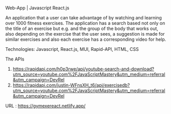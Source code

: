 Web-App | Javascript React.js

An application that a user can take advantage of by watching and learning over 1000 fitness exercises. The application has a search based not only on the title of an exercise but e.g. and the group of the body that works out, also depending on the exercise that the user sees, a suggestion is made for similar exercises and also each exercise has a corresponding video for help.

Technologies: 
Javascript,
React.js,
MUI, 
Rapid-API,
HTML,
CSS

The APIs

1) https://rapidapi.com/h0p3rwe/api/youtube-search-and-download?utm_source=youtube.com%2FJavaScriptMastery&utm_medium=referral&utm_campaign=DevRel
2) https://rapidapi.com/justin-WFnsXH_t6/api/exercisedb?utm_source=youtube.com%2FJavaScriptMastery&utm_medium=referral&utm_campaign=DevRel

URL : https://gymexereact.netlify.app/
